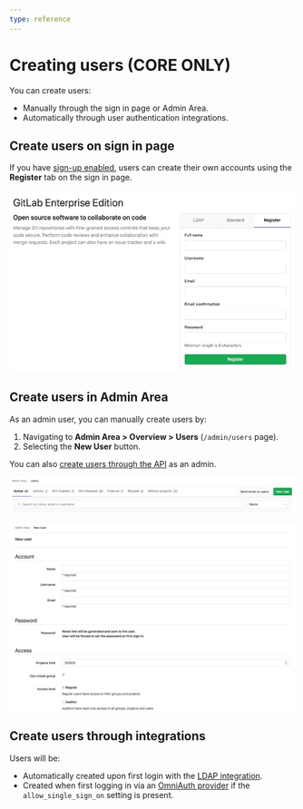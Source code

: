 ```yaml
---
type: reference
---
```


# Creating users **(CORE ONLY)**

You can create users:

- Manually through the sign in page or Admin Area.
- Automatically through user authentication integrations.

## Create users on sign in page

If you have [sign-up enabled](../../admin_area/settings/sign_up_restrictions.md), users can create their own accounts using the **Register** tab on the sign in page.

![Register Tab](img/register_tab.png)

## Create users in Admin Area

As an admin user, you can manually create users by:

1. Navigating to **Admin Area > Overview > Users** (`/admin/users` page).
1. Selecting the **New User** button.

You can also [create users through the API](../../../api/users.md) as an admin.

![Admin User Button](img/admin_user_button.png)

![Admin User Form](img/admin_user_form.png)

## Create users through integrations

Users will be:

- Automatically created upon first login with the [LDAP integration](../../../administration/auth/ldap/index.md).
- Created when first logging in via an [OmniAuth provider](../../../integration/omniauth.md) if the `allow_single_sign_on` setting is present.
